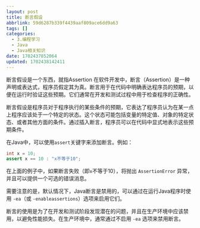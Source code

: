 ```yaml
---
layout: post
title: 断言假设
abbrlink: 59d6287b339f4439aaf809ace6dd9a63
tags: []
categories:
  - 3.编程学习
  - Java
  - Java相关知识
date: 1702437852064
updated: 1702438142411
---
```


断言假设是一个东西，就指Assertion
在软件开发中，断言（Assertion）是一种声明或表达式，程序员假定其为真。断言用于在代码中明确表达程序员的预期，以便在运行时验证这些预期。它们通常在开发和测试过程中用于检查程序的正确性。

断言假设是程序员对于程序执行的某些条件的预期，它表达了程序员认为在某一点上程序应该处于一个特定的状态。这个状态可能包括变量的特定值、对象的特定状态、或者其他方面的条件。通过插入断言，程序员可以在代码中显式地表示这些预期条件。

在Java中，可以使用`assert`关键字来添加断言。例如：

```java
int x = 10;
assert x == 10 : "x不等于10";
```

在上面的例子中，如果断言失败（即`x`不等于10），将抛出 `AssertionError` 异常，并且可以提供一个可选的错误消息。

需要注意的是，默认情况下，Java断言是禁用的，可以通过在运行Java程序时使用 `-ea`（或 `-enableassertions`）选项来启用它们。

断言的使用是为了在开发和测试阶段发现潜在的问题，并且在生产环境中应该禁用，以避免性能损失。在生产环境中，通常通过不启用 `-ea` 选项来禁用断言。
